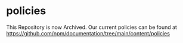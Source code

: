 # policies

This Repository is now Archived. Our current policies can be found at https://github.com/npm/documentation/tree/main/content/policies

